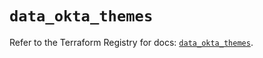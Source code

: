 # `data_okta_themes`

Refer to the Terraform Registry for docs: [`data_okta_themes`](https://registry.terraform.io/providers/okta/okta/4.13.1/docs/data-sources/themes).
